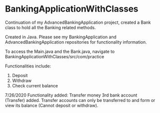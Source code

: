 # BankingApplicationWithClasses
Continuation of my AdvancedBankingApplication project, created a Bank class to hold all the Banking related methods.

Created in Java. Please see my BankingApplication and AdvancedBankingApplication repositories for functionality information.

To access the Main.java and the Bank.java, navigate to BankingApplicationWithClasses/src/com/practice

Functionalities include:
1. Deposit
2. Withdraw
3. Check current balance

7/26/2020
Functionality added: Transfer money
3rd bank account (Transfer) added.
Transfer accounts can only be transferred to and form or view its balance (Cannot deposit or withdraw).
